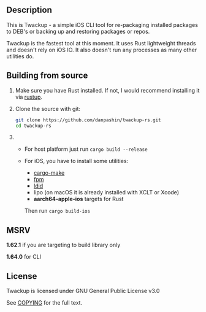 ## Description

This is Twackup - a simple iOS CLI tool for re-packaging installed packages to DEB's or backing up and restoring packages or repos.

Twackup is the fastest tool at this moment. It uses Rust lightweight threads and doesn't rely on iOS IO. It also doesn't run any processes as many other utilities do.

## Building from source

1. Make sure you have Rust installed. If not,  I would recommend installing it via [rustup](https://rustup.rs). 
2. Clone the source with git:
	
	```sh
	git clone https://github.com/danpashin/twackup-rs.git
	cd twackup-rs
	```
	
3. * For host platform just run `cargo build --release`
   * For iOS, you have to install some utilities:

      * [cargo-make](https://github.com/sagiegurari/cargo-make)
      * [fpm](https://github.com/jordansissel/fpm)
      * [ldid](https://github.com/xerub/ldid)
      * lipo (on macOS it is already installed with XCLT or Xcode)
      * **aarch64-apple-ios** targets for Rust
     
     Then run `cargo build-ios`

## MSRV
**1.62.1** if you are targeting to build library only

**1.64.0** for CLI
     
## License

Twackup is licensed under GNU General Public License v3.0

See [COPYING](COPYING) for the full text.
